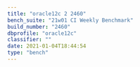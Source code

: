 ```yaml
---
title: "oracle12c 2 2460"
bench_suite: "21w01 CI Weekly Benchmark"
build_number: "2460"
dbprofile: "oracle12c"
classifier: ""
date: 2021-01-04T18:44:54
type: "bench"
---
```

